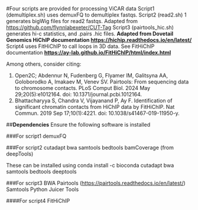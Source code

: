#Four scripts are provided for processing ViCAR data
Script1 (demultiplex.sh) uses demuxFQ to demultiplex fastqs. 
Script2 (read2.sh) 1 generates bigWig files for read2 fastqs. Adapted from https://github.com/flynnlabexeter/CUT-Tag
Script3 (pairtools_hic.sh) generates hi-c statistics, and .pairs .hic files. **Adapted from Dovetail Genomics HiChIP documentation https://hichip.readthedocs.io/en/latest/**
Script4 uses FitHiChIP to call loops in 3D data. See FitHiChIP documentation **https://ay-lab.github.io/FitHiChIP/html/index.html**

Among others, consider citing:
1. Open2C; Abdennur N, Fudenberg G, Flyamer IM, Galitsyna AA, Goloborodko A, Imakaev M, Venev SV. Pairtools: From sequencing data to chromosome contacts. PLoS Comput Biol. 2024 May 29;20(5):e1012164. doi: 10.1371/journal.pcbi.1012164.
2. Bhattacharyya S, Chandra V, Vijayanand P, Ay F. Identification of significant chromatin contacts from HiChIP data by FitHiChIP. Nat Commun. 2019 Sep 17;10(1):4221. doi: 10.1038/s41467-019-11950-y.

##**Dependencies**
Ensure the following software is installed

###For script1
demuxFQ

###For script2
cutadapt bwa samtools bedtools bamCoverage (from deepTools)

These can be installed using conda install -c bioconda cutadapt bwa samtools bedtools deeptools

###For script3
BWA 
Pairtools (https://pairtools.readthedocs.io/en/latest/)
Samtools 
Python 
Juicer Tools
 
####For script4
FitHiChIP 

